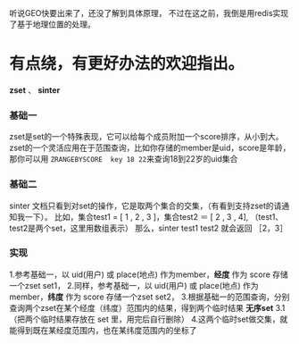 
听说GEO快要出来了，还没了解到具体原理，
不过在这之前，我倒是用redis实现了基于地理位置的处理。
# 有点绕，有更好办法的欢迎指出。
**zset** 、 **sinter** 
### 基础一
zset是set的一个特殊表现，它可以给每个成员附加一个score排序，从小到大。
zset的一个灵活应用在于范围查询，比如你存储的member是uid，score是年龄，
那你可以用 `ZRANGEBYSCORE  key 18 22`来查询18到22岁的uid集合
### 基础二
sinter 文档只看到对set的操作，它是取两个集合的交集，（有看到支持zset的请通知我一下）。
比如，集合test1 = [ 1 , 2 , 3 ]，集合test2 ＝ [ 2 , 3 , 4],   （test1、 test2是两个set，这里用数组表示）
那么，sinter test1 test2 就会返回 ［2，3］
### 实现
1.参考基础一，以 uid(用户) 或 place(地点) 作为member，**经度** 作为 score 存储一个zset   set1，
2.同样，参考基础一，以 uid(用户) 或 place(地点) 作为member，**纬度** 作为 score 存储一个zset  set2，
3.根据基础一的范围查询，分别查询两个zset在某个经度（纬度）范围内的结果，得到两个临时结果  **无序set** 3.1  （把两个临时结果存放在 set 里，用完后自行删除）
4.这两个临时set做交集，就能得到既在某经度范围内，也在某纬度范围内的坐标了
